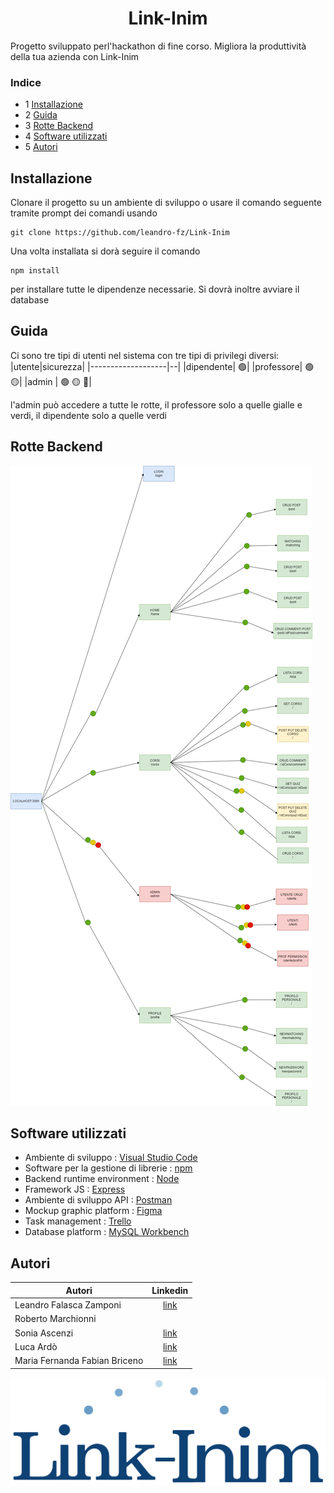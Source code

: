 # <h1 align="center">Link-Inim</h1>


Progetto sviluppato perl'hackathon di fine corso.
Migliora la produttività della tua azienda con Link-Inim

### Indice
* 1 [Installazione](#installazione)
* 2 [Guida](#guida)
* 3 [Rotte Backend](#rotte)
* 4 [Software utilizzati](#software)
* 5 [Autori](#autori)

<a name="installazione"></a>
## Installazione
Clonare il progetto su un ambiente di sviluppo o usare il comando seguente tramite prompt dei comandi usando 
```
git clone https://github.com/leandro-fz/Link-Inim
```
Una volta installata si dorà seguire il comando
```
npm install
```
per installare tutte le dipendenze necessarie.
Si dovrà inoltre avviare il database 

<a name="guida"></a>
## Guida
Ci sono tre tipi di utenti nel sistema con tre tipi di privilegi diversi:
|utente|sicurezza|
|-------------------|--|
|dipendente| :green_circle:|
|professore| :green_circle: :yellow_circle:|
|admin     | :green_circle: :yellow_circle: :red_circle:|


l'admin può accedere a tutte le rotte, il professore solo a quelle gialle e verdi, il dipendente solo a quelle verdi

<a name="rotte"></a>
## Rotte Backend
![](images/backendrotte.png)

<a name="software"></a>
## Software utilizzati
* Ambiente di sviluppo : [Visual Studio Code](https://code.visualstudio.com/)
* Software per la gestione di librerie : [npm](https://www.npmjs.com/)
* Backend runtime environment : [Node](https://nodejs.org/it/)
* Framework JS : [Express](https://expressjs.com/it/)
* Ambiente di sviluppo API : [Postman](https://www.postman.com/)
* Mockup graphic platform : [Figma](https://www.figma.com/)
* Task management : [Trello](https://trello.com/)
* Database platform : [MySQL Workbench](https://www.mysql.com/it/products/workbench/)

<a name="autori"></a>
## Autori

|             Autori            |   Linkedin  |
|-------------------------------|:---------:|
| Leandro Falasca Zamponi       |   [link](https://www.linkedin.com/in/leandro-falasca-zamponi/)   |
| Roberto Marchionni            |           |
| Sonia Ascenzi                 |   [link](https://www.linkedin.com/in/soniaascenzi/)   |
| Luca Ardò                     |   [link](https://www.linkedin.com/in/luca-ard%C3%B2-4973a6226/)  |
| Maria Fernanda Fabian Briceno |   [link](https://www.linkedin.com/in/maria-fernanda-fabian-briceno-6429051a2/)  |


<img src="images/link-inim-logo%20ver2.png"/>
